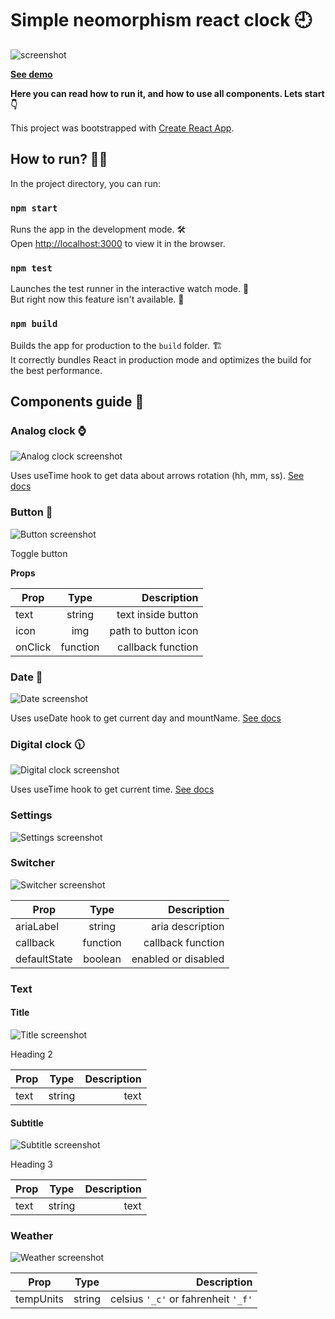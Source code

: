 # Simple neomorphism react clock 🕘

![screenshot](https://i.imgur.com/6VgTOO2.png)

[**See demo**](https://react-neomorphism-clock.herokuapp.com/home) <br/>

**Here you can read how to run it, and how to use all components. Lets start 👇**<br/>

This project was bootstrapped with [Create React App](https://github.com/facebook/create-react-app).

## How to run? 🏃‍♂️

In the project directory, you can run:

### `npm start`

Runs the app in the development mode. 🛠<br />
Open [http://localhost:3000](http://localhost:3000) to view it in the browser.

### `npm test`

Launches the test runner in the interactive watch mode. 🧪<br />
But right now this feature isn't available. 🌚

### `npm build`

Builds the app for production to the `build` folder. 🏗<br />
It correctly bundles React in production mode and optimizes the build for the best performance.

## Components guide 🧩

### Analog clock ⌚

![Analog clock screenshot](https://i.imgur.com/Sf4V7pC.png)

Uses useTime hook to get data about arrows rotation (hh, mm, ss). [See docs]()

### Button 🔘

![Button screenshot](https://i.imgur.com/ob1VRtM.png)

Toggle button

**Props**

| Prop    |   Type   |         Description |
| ------- | :------: | ------------------: |
| text    |  string  |  text inside button |
| icon    |   img    | path to button icon |
| onClick | function |   callback function |

### Date 📆

![Date screenshot](https://i.imgur.com/kmUBAFS.png)

Uses useDate hook to get current day and mountName. [See docs]()

### Digital clock 🕦

![Digital clock screenshot](https://i.imgur.com/jvoYwbl.png)

Uses useTime hook to get current time. [See docs]()

### Settings

![Settings screenshot](https://i.imgur.com/7OQTGf8.png)

### Switcher

![Switcher screenshot](https://i.imgur.com/zy5pO0f.png)

| Prop         |   Type   |         Description |
| ------------ | :------: | ------------------: |
| ariaLabel    |  string  |    aria description |
| callback     | function |   callback function |
| defaultState | boolean  | enabled or disabled |

### Text

#### Title

![Title screenshot](https://i.imgur.com/unlnTx2.png)

Heading 2

| Prop |  Type  | Description |
| ---- | :----: | ----------: |
| text | string |        text |

#### Subtitle

![Subtitle screenshot](https://i.imgur.com/Ty8PHgX.png)

Heading 3

| Prop |  Type  | Description |
| ---- | :----: | ----------: |
| text | string |        text |

### Weather

![Weather screenshot](https://i.imgur.com/m5DWL4p.png)

| Prop      |  Type  |                         Description |
| --------- | :----: | ----------------------------------: |
| tempUnits | string | celsius `'_c'` or fahrenheit `'_f'` |
